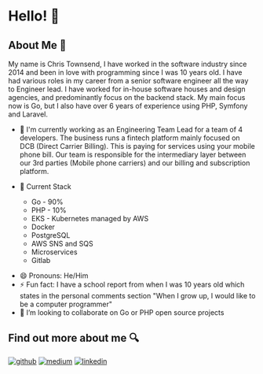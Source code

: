 # Hello! 👋

## About Me 👀 

My name is Chris Townsend, I have worked in the software industry since 2014 and been in love with programming since I was 10 years old. I have had various roles in my career from a senior software engineer all the way to Engineer lead. I have worked for in-house software houses and design agencies, and predominantly focus on the backend stack. My main focus now is Go, but I also have over 6 years of experience using PHP, Symfony and Laravel.

* 💼 I'm currently working as an Engineering Team Lead for a team of 4 developers. The business runs a fintech platform mainly focused on DCB (Direct Carrier Billing). This is paying for services using your mobile phone bill. Our team is responsible for the intermediary layer between our 3rd parties (Mobile phone carriers) and our billing and subscription platform. 

* 🥞 Current Stack
    * Go - 90%
    * PHP - 10%
    * EKS - Kubernetes managed by AWS
    * Docker
    * PostgreSQL
    * AWS SNS and SQS
    * Microservices
    * Gitlab

- 😄 Pronouns: He/Him
- ⚡ Fun fact: I have a school report from when I was 10 years old which states in the personal comments section "When I grow up, I would like to be a computer programmer"
- 👯 I’m looking to collaborate on Go or PHP open source projects


## Find out more about me 🔍 

[![github](https://img.shields.io/badge/GitHub-000000?style=for-the-badge&logo=GitHub&logoColor=white)](https://google.com)
[![medium](https://img.shields.io/badge/Medium-12100E?style=for-the-badge&logo=medium&logoColor=white)](https://townsyio.medium.com/)
[![linkedin](https://img.shields.io/badge/LinkedIn-0077B5?style=for-the-badge&logo=linkedin&logoColor=white)](https://townsyio.medium.com/)



